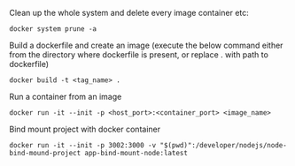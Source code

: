 Clean up the whole system and delete every image container etc: 

```
docker system prune -a
```

Build a dockerfile and create an image
(execute the below command either from the directory where dockerfile is present, or replace . with path to dockerfile)
```
docker build -t <tag_name> . 
```

Run a container from an image

```
docker run -it --init -p <host_port>:<container_port> <image_name>
```

Bind mount project with docker container

```
docker run -it --init -p 3002:3000 -v "$(pwd)":/developer/nodejs/node-bind-mound-project app-bind-mount-node:latest
```
